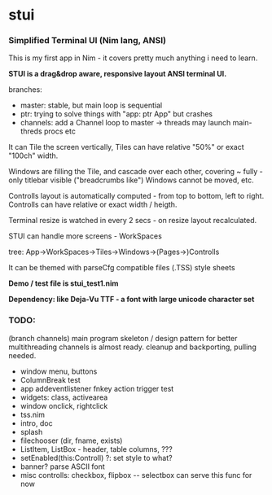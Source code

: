 # stui
### Simplified Terminal UI (Nim lang, ANSI) 

This is my first app in Nim - it covers pretty much anything i need to learn.

**STUI is a drag&drop aware, responsive layout ANSI terminal UI.**

branches:
* master: stable, but main loop is sequential
* ptr: trying to solve things with "app: ptr App" but crashes
* channels: add a Channel loop to master -> threads may launch main-threds procs etc


It can Tile the screen vertically, Tiles can have relative "50%" or exact "100ch" width.

Windows are filling the Tile, and cascade over each other, covering ~ fully - only titlebar visible ("breadcrumbs like")
Windows cannot be moved, etc.

Controlls layout is automatically computed - from top to bottom, left to right.
Controlls can have relative or exact width / heigth.

Terminal resize is watched in every 2 secs - on resize layout recalculated.

STUI can handle more screens - WorkSpaces

  tree: App->WorkSpaces->Tiles->Windows->(Pages->)Controlls


It can be themed with parseCfg compatible files (.TSS) style sheets

**Demo / test file is stui_test1.nim**

**Dependency: like Deja-Vu TTF - a font with large unicode character set**

### TODO:

(branch channels) main program skeleton / design pattern for better multithreading
channels is almost ready. cleanup and backporting, pulling needed.

- window menu, buttons
- ColumnBreak test
- app addeventlistener fnkey action trigger test
- widgets: class, activearea
- window onclick, rightclick
- tss.nim
- intro, doc
- splash
- filechooser (dir, fname, exists)
- ListItem, ListBox - header, table columns, ???
- setEnabled(this:Controll) ?: set style to what?
- banner? parse ASCII font
- misc controlls: checkbox, flipbox -- selectbox can serve this func for now

